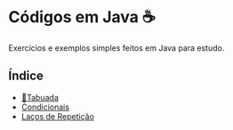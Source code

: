 # Códigos em Java ☕

Exercícios e exemplos simples feitos em Java para estudo.

## Índice

- [🧮Tabuada](https://github.com/gabriel-alex135/Java/blob/main/Tabuada)
- [Condicionais](https://github.com/gabriel-alex135/Java/blob/6b90cebc29a50cd0ab857803f93594fbf2b4bdb8/Servi%C3%A7o%20Militar%20Obrigat%C3%B3rio)
- [Laços de Repetição](./Loops/WhileFor.java)
